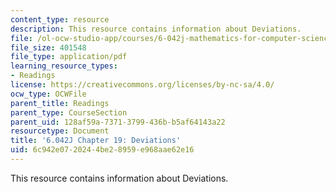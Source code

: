 ```yaml
---
content_type: resource
description: This resource contains information about Deviations.
file: /ol-ocw-studio-app/courses/6-042j-mathematics-for-computer-science-fall-2010/6c942e0720244be28959e968aae62e16_MIT6_042JF10_chap19.pdf
file_size: 401548
file_type: application/pdf
learning_resource_types:
- Readings
license: https://creativecommons.org/licenses/by-nc-sa/4.0/
ocw_type: OCWFile
parent_title: Readings
parent_type: CourseSection
parent_uid: 128af59a-7371-3799-436b-b5af64143a22
resourcetype: Document
title: '6.042J Chapter 19: Deviations'
uid: 6c942e07-2024-4be2-8959-e968aae62e16
---
```

This resource contains information about Deviations.